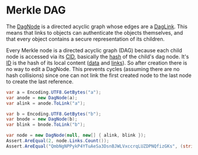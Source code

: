 # Merkle DAG

The [DagNode](xref:Ipfs.DagNode) is a directed acyclic graph whose edges are a 
[DagLink](xref:Ipfs.DagLink). This means that links to objects can authenticate 
the objects themselves, and that every object contains a secure 
representation of its children.

Every Merkle node is a directed acyclic graph (DAG) because each child node is accessed via its [CID](cid.md), 
basically the [hash](multihash.md) of the child's dag node. It's [ID](xref:Ipfs.DagNode.Id) 
is the hash of its local content ([data](xref:Ipfs.DagNode.DataBytes) and [links](xref:Ipfs.DagNode.Links)). 
So after creation there is no way to edit a DagNode. This prevents cycles (assuming there are no hash collisions) 
since one can not link the first created node to the last node to create the last reference.

```csharp
var a = Encoding.UTF8.GetBytes("a");
var anode = new DagNode(a);
var alink = anode.ToLink("a");

var b = Encoding.UTF8.GetBytes("b");
var bnode = new DagNode(b);
var blink = bnode.ToLink("b");

var node = new DagNode(null, new[] { alink, blink });
Assert.AreEqual(2, node.Links.Count());
Assert.AreEqual("QmbNgNPPykP4YTuAeSa3DsnBJWLVxccrqLUZDPNQfizGKs", (string)node.Id);
```
